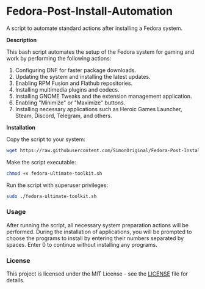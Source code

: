 # Fedora-Post-Install-Automation
A script to automate standard actions after installing a Fedora system.

**Description**

This bash script automates the setup of the Fedora system for gaming and work by performing the following actions:

1. Configuring DNF for faster package downloads.
2. Updating the system and installing the latest updates.
3. Enabling RPM Fusion and Flathub repositories.
4. Installing multimedia plugins and codecs.
5. Installing GNOME Tweaks and the extension management application.
6. Enabling "Minimize" or "Maximize" buttons.
7. Installing necessary applications such as Heroic Games Launcher, Steam, Discord, Telegram, and others.

**Installation**

Copy the script to your system:

```bash
wget https://raw.githubusercontent.com/SimonOriginal/Fedora-Post-Install-Automation/main/fedora-ultimate-toolkit.sh
```

Make the script executable:

```bash
chmod +x fedora-ultimate-toolkit.sh
```

Run the script with superuser privileges:

```bash
sudo ./fedora-ultimate-toolkit.sh
```

### Usage

After running the script, all necessary system preparation actions will be performed. During the installation of applications, you will be prompted to choose the programs to install by entering their numbers separated by spaces. Enter 0 to continue without installing any programs.

### License

This project is licensed under the MIT License - see the [LICENSE](LICENSE) file for details.
